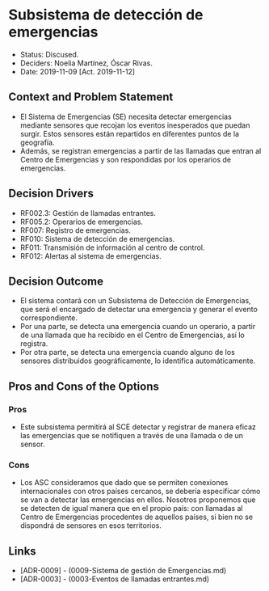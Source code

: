 # Subsistema de detección de emergencias

* Status: Discused.
* Deciders: Noelia Martínez, Óscar Rivas.
* Date: 2019-11-09 [Act. 2019-11-12]

## Context and Problem Statement

* El Sistema de Emergencias (SE) necesita detectar emergencias mediante sensores que recojan los eventos inesperados que puedan surgir. Estos sensores están repartidos en diferentes puntos de la geografía.
* Además, se registran emergencias a partir de las llamadas que entran al Centro de Emergencias y son respondidas por los operarios de emergencias.

## Decision Drivers

* RF002.3: Gestión de llamadas entrantes.
* RF005.2: Operarios de emergencias.
* RF007: Registro de emergencias.
* RF010: Sistema de detección de emergencias.
* RF011: Transmisión de información al centro de control.
* RF012: Alertas al sistema de emergencias.

## Decision Outcome

* El sistema contará con un Subsistema de Detección de Emergencias, que será el encargado de detectar una emergencia y generar el evento correspondiente.
* Por una parte, se detecta una emergencia cuando un operario, a partir de una llamada que ha recibido en el Centro de Emergencias, así lo registra.
* Por otra parte, se detecta una emergencia cuando alguno de los sensores distribuidos geográficamente, lo identifica automáticamente.

## Pros and Cons of the Options

### Pros

* Este subsistema permitirá al SCE detectar y registrar de manera eficaz las emergencias que se notifiquen a través de una llamada o de un sensor.

### Cons

* Los ASC consideramos que dado que se permiten conexiones internacionales con otros países cercanos, se debería especificar cómo se van a detectar las emergencias en ellos. 
Nosotros proponemos que se detecten de igual manera que en el propio país: con llamadas al Centro de Emergencias procedentes de aquellos países, si bien no se dispondrá de sensores en esos territorios.

## Links 
* [ADR-0009] - (0009-Sistema de gestión de Emergencias.md)
* [ADR-0003] - (0003-Eventos de llamadas entrantes.md)
